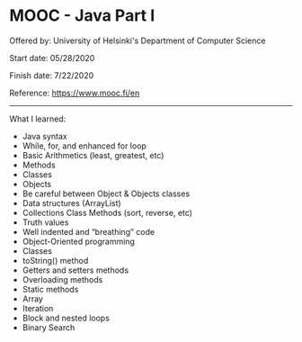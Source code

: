 # MOOC - Java Part I

Offered by: University of Helsinki's Department of Computer Science

Start date: 05/28/2020 

Finish date: 7/22/2020

Reference: https://www.mooc.fi/en

---------------------------------------------------------------------

What I learned:

  - Java syntax
  - While, for, and enhanced for loop
  - Basic Arithmetics (least, greatest, etc)
  - Methods
  - Classes 
  - Objects
  - Be careful between Object & Objects classes
  - Data structures (ArrayList)
  - Collections Class Methods (sort, reverse, etc)
  - Truth values
  - Well indented and “breathing” code
  - Object-Oriented programming
  - Classes
  - toString() method
  - Getters and setters methods
  - Overloading methods
  - Static methods
  - Array
  - Iteration
  - Block and nested loops
  - Binary Search
